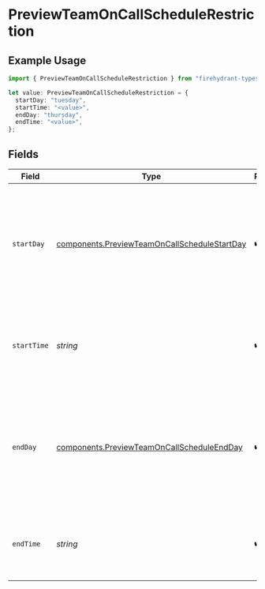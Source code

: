 # PreviewTeamOnCallScheduleRestriction

## Example Usage

```typescript
import { PreviewTeamOnCallScheduleRestriction } from "firehydrant-typescript-sdk/models/components";

let value: PreviewTeamOnCallScheduleRestriction = {
  startDay: "tuesday",
  startTime: "<value>",
  endDay: "thursday",
  endTime: "<value>",
};
```

## Fields

| Field                                                                                                             | Type                                                                                                              | Required                                                                                                          | Description                                                                                                       |
| ----------------------------------------------------------------------------------------------------------------- | ----------------------------------------------------------------------------------------------------------------- | ----------------------------------------------------------------------------------------------------------------- | ----------------------------------------------------------------------------------------------------------------- |
| `startDay`                                                                                                        | [components.PreviewTeamOnCallScheduleStartDay](../../models/components/previewteamoncallschedulestartday.md)      | :heavy_check_mark:                                                                                                | The day of the week on which the restriction should start, as its long-form name (e.g. "monday", "tuesday", etc). |
| `startTime`                                                                                                       | *string*                                                                                                          | :heavy_check_mark:                                                                                                | An ISO8601 time string specifying when the restriction should start.                                              |
| `endDay`                                                                                                          | [components.PreviewTeamOnCallScheduleEndDay](../../models/components/previewteamoncallscheduleendday.md)          | :heavy_check_mark:                                                                                                | The day of the week on which the restriction should end, as its long-form name (e.g. "monday", "tuesday", etc).   |
| `endTime`                                                                                                         | *string*                                                                                                          | :heavy_check_mark:                                                                                                | An ISO8601 time string specifying when the restriction should end.                                                |